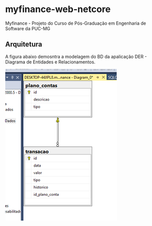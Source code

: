 # myfinance-web-netcore
Myfinance - Projeto do Curso de Pós-Graduação em Engenharia de Software da PUC-MG

## Arquitetura

A figura abaixo demosntra a modelagem do BD da apalicação DER - Diagrama de Entidades e Relacionamentos.

<img src="docs\estrutura_bd.png" alt="diagram">

